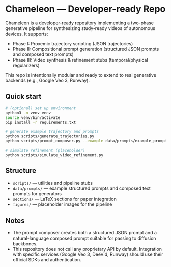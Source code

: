 # Chameleon — Developer-ready Repo

Chameleon is a developer-ready repository implementing a two-phase generative pipeline for
synthesizing study-ready videos of autonomous devices. It supports:
- Phase I: Proxemic trajectory scripting (JSON trajectories)
- Phase II: Compositional prompt generation (structured JSON prompts and composed text prompts)
- Phase III: Video synthesis & refinement stubs (temporal/physical regularizers)

This repo is intentionally modular and ready to extend to real generative backends (e.g., Google Veo 3, Runway).

## Quick start
```bash
# (optional) set up environment
python3 -m venv venv
source venv/bin/activate
pip install -r requirements.txt

# generate example trajectory and prompts
python scripts/generate_trajectories.py
python scripts/prompt_composer.py --example data/prompts/example_prompt.json

# simulate refinement (placeholder)
python scripts/simulate_video_refinement.py
```

## Structure
- `scripts/` — utilities and pipeline stubs
- `data/prompts/` — example structured prompts and composed text prompts for generators
- `sections/` — LaTeX sections for paper integration
- `figures/` — placeholder images for the pipeline

## Notes
- The prompt composer creates both a structured JSON prompt and a natural-language composed prompt suitable for passing to diffusion backbones. 
- This repository does not call any proprietary API by default. Integration with specific services (Google Veo 3, DeeVid, Runway) should use their official SDKs and authentication.
